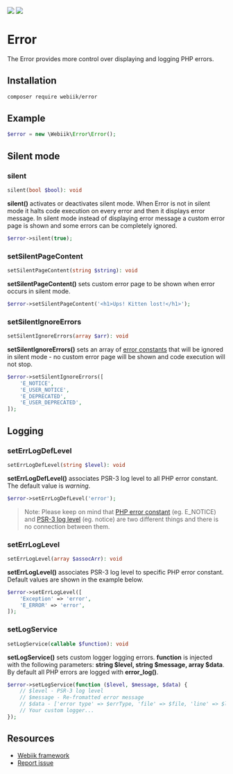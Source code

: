 <p align="left">
<img src="https://img.shields.io/packagist/l/webiik/webiik.svg"/>
<img src="https://img.shields.io/badge/dependencies-0-brightgreen.svg"/>
</p>

Error
=====
The Error provides more control over displaying and logging PHP errors.

Installation
------------
```bash
composer require webiik/error
```

Example
------- 
```php
$error = new \Webiik\Error\Error();
```

Silent mode
-----------
### silent
```php
silent(bool $bool): void
```
**silent()** activates or deactivates silent mode. When Error is not in silent mode it halts code execution on every error and then it displays error message. In silent mode instead of displaying error message a custom error page is shown and some errors can be completely ignored.
```php
$error->silent(true);
```
### setSilentPageContent 
```php
setSilentPageContent(string $string): void
```
**setSilentPageContent()** sets custom error page to be shown when error occurs in silent mode.
```php
$error->setSilentPageContent('<h1>Ups! Kitten lost!</h1>');
```
### setSilentIgnoreErrors
```php
setSilentIgnoreErrors(array $arr): void
```
**setSilentIgnoreErrors()** sets an array of [error constants][3] that will be ignored in silent mode - no custom error page will be shown and code execution will not stop.
```php
$error->setSilentIgnoreErrors([
    'E_NOTICE',
    'E_USER_NOTICE',
    'E_DEPRECATED',
    'E_USER_DEPRECATED',
]);
```

Logging
-------
### setErrLogDefLevel 
```php
setErrLogDefLevel(string $level): void
```
**setErrLogDefLevel()** associates PSR-3 log level to all PHP error constant. The default value is _warning_.
```php 
$error->setErrLogDefLevel('error');
```
> Note: Please keep on mind that [PHP error constant][3] (eg. E_NOTICE) and [PSR-3 log level][4] (eg. notice) are two different things and there is no connection between them. 

### setErrLogLevel
```php
setErrLogLevel(array $assocArr): void
```
**setErrLogLevel()** associates PSR-3 log level to specific PHP error constant. Default values are shown in the example below.
```php
$error->setErrLogLevel([
    'Exception' => 'error',
    'E_ERROR' => 'error',
]);
```

### setLogService
```php
setLogService(callable $function): void
```
**setLogService()** sets custom logger logging errors. **function** is injected with the following parameters: **string $level, string $message, array $data**. By default all PHP errors are logged with **error_log()**.
```php
$error->setLogService(function ($level, $message, $data) {
    // $level - PSR-3 log level
    // $message - Re-fromatted error message
    // $data - ['error type' => $errType, 'file' => $file, 'line' => $line, 'error message' => $message, 'trace' => $trace]
    // Your custom logger...
});
```

Resources
---------
* [Webiik framework][1]
* [Report issue][2]

[1]: https://github.com/webiik/webiik
[2]: https://github.com/webiik/components/issues
[3]: http://php.net/manual/en/errorfunc.constants.php
[4]: https://www.php-fig.org/psr/psr-3/